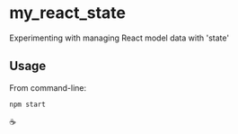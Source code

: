 # my_react_state

Experimenting with managing React model data with 'state'

## Usage

From command-line:

```
npm start
```

:coffee:
